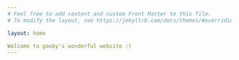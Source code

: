 ```yaml
---
# Feel free to add content and custom Front Matter to this file.
# To modify the layout, see https://jekyllrb.com/docs/themes/#overriding-theme-defaults

layout: home

Welcome to gooby's wonderful website :)
---
```


